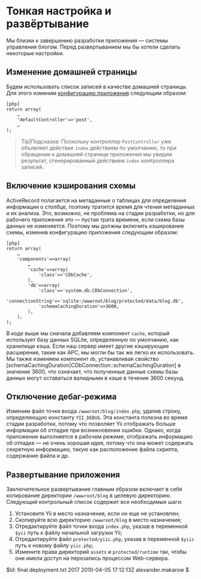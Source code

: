 Тонкая настройка и развёртывание
================================

Мы близки к завершению разработки приложения — системы управления блогом. Перед
развертыванием мы бы хотели сделать некоторые настройки.


Изменение домашней страницы
------------------

Будем использовать список записей в качестве домашней страницы. Для этого
изменим [конфигурацию приложения](/doc/guide/ru/basics.application#application-configuration)
следующим образом:

~~~
[php]
return array(
	…
	'defaultController'=>'post',
	…
);
~~~

> Tip|Подсказка: Поскольку контроллер `PostController` уже объявляет действие
`index` действием по умолчанию, то при обращении к домашней странице приложения
мы увидим результат, сгенерированный действием `index` контроллера записей.


Включение кэширования схемы
---------------------------

ActiveRecord полагается на метаданные о таблицах для определения
информации о столбце, поэтому тратится время для чтения метаданных и их
анализа. Это, возможно, не проблема на стадии разработки, но для рабочего
приложения это — пустая трата времени, если схема базы данных не изменяется.
Поэтому мы должны включить кэширование схемы, изменив конфигурацию приложения
следующим образом:

~~~
[php]
return array(
	…
	'components'=>array(
		…
		'cache'=>array(
			'class'=>'CDbCache',
		),
		'db'=>array(
			'class'=>'system.db.CDbConnection',
			'connectionString'=>'sqlite:/wwwroot/blog/protected/data/blog.db',
			'schemaCachingDuration'=>3600,
		),
	),
);
~~~

В коде выше мы сначала добавляем компонент `cache`, который использует базу
данных SQLite, определенную по умолчанию, как хранилище кэша. Если наш сервер
имеет другие кэширующие расширения, такие как APC, мы могли бы так же легко их
использовать. Мы также изменяем компонент `db`, устанавливая свойство
[schemaCachingDuration|CDbConnection::schemaCachingDuration] в значение 3600,
что означает, что полученные данные схемы базы данных могут оставаться
валидными в кэше в течение 3600 секунд.


Отключение дебаг-режима
------------------------

Изменим файл точки входа `/wwwroot/blog/index.php`, удалив строку, определяющую
константу `YII_DEBUG`. Эта константа полезна во время стадии разработки, потому
что позволяет Yii отображать больше информации об отладке при возникновении
ошибки. Однако, когда приложение выполняется в рабочем режиме, отображать
информацию об отладке — не очень хорошая идея, потому что она может содержать
секретную информацию, такую как расположение файла скрипта, содержание файла и др.


Развертывание приложения
-------------------------

Заключительное развертывание главным образом включает в себя копирование
директории `/wwwroot/blog` в целевую директорию. Следующий контрольный список
содержит все необходимые шаги:

 1. Установите Yii в место назначения, если он еще не установлен;
 2. Скопируйте всю директорию `/wwwroot/blog` в место назначения;
 3. Отредактируйте файл точки входа `index.php`, указав в переменной `$yii` путь к файлу начальной загрузки Yii;
 4. Отредактируйте файл `protected/yiic.php`, указав в переменной `$yiic` путь к новому файлу `yiic.php`;
 5. Измените права директорий `assets` и `protected/runtime` так, чтобы они имели доступ на перезапись процессом Web-сервера.

<div class="revision">$Id: final.deployment.txt 2017 2010-04-05 17:12:13Z alexander.makarow $</div>